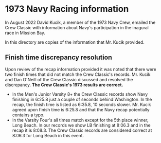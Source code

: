 # 1973 Navy Racing information

In August 2022 David Kucik, a member of the 1973 Navy Crew, emailed
the Crew Classic with information about Navy's participation in the
inagural race in Mission Bay.

In this directory are copies of the information that Mr. Kucik
provided.

## Finish time discrepancy resolution

Upon review of the recap information provided it was noted that there
were two finish times that did not match the Crew Classic's
records. Mr. Kucik and Dan O'Neill of the Crew Classic discussed and
resolved the discrepancy. **The Crew Classic's 1973 results are
correct.**

* In the Men's Junior Varsity 8+ the Crew Classic records show Navy
finishing in 6:25.8 just a couple of seconds behind Washington. In
the recap, the finish time is listed as 6:35.8, 10 seconds
slower. Mr. Kucik agreed upon finish time is 6:25.8 and that the Navy
recap potentially contains a typo.
* In the Varsity Four's all times match except for the 5th place winner,
Long Beach. In our records we show LB finishing at 8:06.3 and in the
recap it is 8:08.3. The Crew Classic records are considered correct at
8:06.3 for Long Beach in this event.

